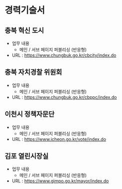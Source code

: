 # 경력기술서

## 충북 혁신 도시

-   업무 내용
    -   메인 / 서브 페이지 퍼블리싱 (반응형)
-   URL : <https://www.chungbuk.go.kr/cbcity/index.do>

## 충북 자치경찰 위원회

-   업무 내용
    -   메인 / 서브 페이지 퍼블리싱 (반응형)
-   URL : <https://www.chungbuk.go.kr/cbppc/index.do>

## 이천시 정책자문단

-   업무 내용
    -   메인 / 서브 페이지 퍼블리싱 (반응형)
-   URL : <https://www.icheon.go.kr/vote/index.do>

## 김포 열린시장실

-   업무 내용
    -   메인 / 서브 페이지 퍼블리싱 (반응형)
-   URL : <https://www.gimpo.go.kr/mayor/index.do>
